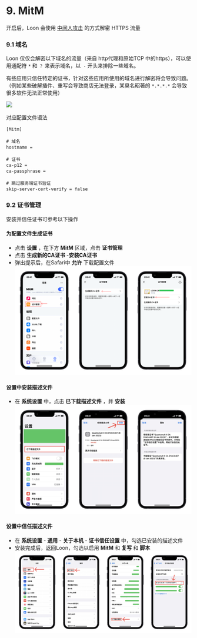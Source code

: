 # 9. MitM

开启后，Loon 会使用 [中间人攻击](https://zh.wikipedia.org/wiki/%E4%B8%AD%E9%97%B4%E4%BA%BA%E6%94%BB%E5%87%BB) 的方式解密 HTTPS 流量

### 9.1 域名 

Loon 仅仅会解密以下域名的流量（来自 http代理和原始TCP 中的https），可以使用通配符 `*` 和 `？` 来表示域名，以` -` 开头来排除一些域名。

有些应用只信任特定的证书，针对这些应用所使用的域名进行解密将会导致问题。（例如某些破解插件、重写会导致商店无法登录，某臭名昭著的 `*.*.*.*` 会导致很多软件无法正常使用）

<img src="https://raw.githubusercontent.com/Repcz/Tool/X/Loon/Photo/9.1.PNG" >

对应配置文件语法

```
[Mitm]

# 域名
hostname = 

# 证书
ca-p12 = 
ca-passphrase = 

# 跳过服务端证书验证
skip-server-cert-verify = false
```




### 9.2 证书管理

安装并信任证书可参考以下操作

#### 为配置文件生成证书
* 点击 **设置** ，在下方 **MitM** 区域，点击 **证书管理**
* 点击 **生成新的CA证书** -**安装CA证书**
* 弹出提示后，在Safari中 **允许** 下载配置文件
![Image text](https://raw.githubusercontent.com/Repcz/Tool/X/Loon/Photo/IMG_2112.PNG) 

#### 设置中安装描述文件
* 在 **系统设置** 中，点击 **已下载描述文件** ，并 **安装**
![Image text](https://raw.githubusercontent.com/Repcz/Tool/X/QuantumultX/Photo/%E8%AE%BE%E7%BD%AE-%E5%AE%89%E8%A3%85%E8%AF%81%E4%B9%A6.jpg)

#### 设置中信任描述文件
* 在 **系统设置** - **通用** - **关于本机** - **证书信任设置** 中，勾选已安装的描述文件
* 安装完成后，返回Loon，勾选以启用 **MitM** 和 **复写** 和 **脚本**
![Image text](https://raw.githubusercontent.com/Repcz/Tool/X/QuantumultX/Photo/%E8%AE%BE%E7%BD%AE-%E4%BF%A1%E4%BB%BB%E8%AF%81%E4%B9%A6.jpg)


